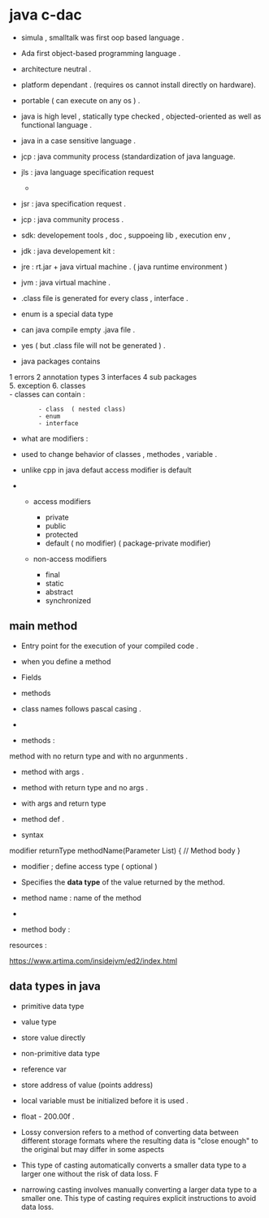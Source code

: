 # java c-dac 

- simula , smalltalk was first oop based language .

- Ada first object-based programming language .

- architecture neutral .

- platform dependant . (requires os cannot install directly on hardware).

- portable ( can execute on any os ) .

- java is high level , statically type checked , objected-oriented as well as functional language .
- java in a case sensitive language .

- jcp : java community process (standardization of java language. 

- jls : java language specification request 

	-  
- jsr : java specification request .  
- jcp :  java community process .

- sdk:  developement tools  , doc  , suppoeing lib , execution env , 

- jdk : java developement kit : 

- jre : rt.jar + java virtual machine . ( java runtime environment ) 

- jvm : java virtual machine .




- .class file is generated for every class , interface .

- enum is a special data type 

- can java compile empty .java file .

- yes ( but .class file will not be generated ) .


- java packages contains 

1 errors 
2 annotation types
3 interfaces 
4 sub packages  
5. exception 
6. classes  
	- classes can contain : 

			- class  ( nested class) 
			- enum 
			- interface 


- what are modifiers :

- used to change behavior of classes , methodes , variable .
- unlike cpp in java defaut access modifier is default 

- 
	- access modifiers 
		- private 
		- public 
		- protected 
		- default ( no modifier) ( package-private modifier) 

	- non-access modifiers 

		- final 
		- static 
		- abstract 
		- synchronized 



## main method 

- Entry point for the execution of your compiled code .

- when you define a method 


- Fields 

- methods  

-  class names follows pascal casing . 

-

- methods :


method with no return type  and with no argunments .

- method with args  .

- method with return type and no args .
- with args and return type


- method def .

- syntax 

 modifier returnType methodName(Parameter List) {
    // Method body
}

-  modifier ; define access type ( optional ) 

- Specifies the **data type** of the value returned by the method. 

- method name : name of the method 

-  
- method body : 




resources :


https://www.artima.com/insidejvm/ed2/index.html




## data types in java


- primitive data type 
- value type  
- store value directly 

- non-primitive data type 
- reference var 
- store address of value (points address)


- local variable must be initialized before it is used .


- float - 200.00f .

- Lossy conversion refers to a method of converting data between different storage formats where the resulting data is "close enough" to the original but may differ in some aspects


-   This type of casting automatically converts a smaller data type to a larger one without the risk of data loss. F

- narrowing casting involves manually converting a larger data type to a smaller one. This type of casting requires explicit instructions to avoid data loss.  



